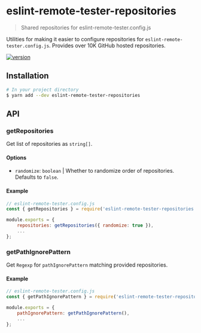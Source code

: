 # eslint-remote-tester-repositories

> Shared repositories for eslint-remote-tester.config.js

Utilities for making it easier to configure repositories for `eslint-remote-tester.config.js`.
Provides over 10K GitHub hosted repositories.

[![version](https://img.shields.io/npm/v/eslint-remote-tester-repositories)](https://www.npmjs.com/package/eslint-remote-tester-repositories)

## Installation

```sh
# In your project directory
$ yarn add --dev eslint-remote-tester-repositories
```

## API

### getRepositories

Get list of repositories as `string[]`.

#### Options

- `randomize`: `boolean` | Whether to randomize order of repositories. Defaults to `false`.

#### Example

```js
// eslint-remote-tester.config.js
const { getRepositories } = require('eslint-remote-tester-repositories');

module.exports = {
    repositories: getRepositories({ randomize: true }),
    ...
};
```

### getPathIgnorePattern

Get `Regexp` for `pathIgnorePattern` matching provided repositories.

#### Example

```js
// eslint-remote-tester.config.js
const { getPathIgnorePattern } = require('eslint-remote-tester-repositories');

module.exports = {
    pathIgnorePattern: getPathIgnorePattern(),
    ...
};
```
